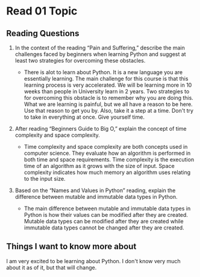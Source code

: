 # Read 01 Topic

## Reading Questions

1. In the context of the reading “Pain and Suffering,” describe the main challenges faced by beginners when learning Python and suggest at least two strategies for overcoming these obstacles.

    * There is alot to learn about Python. It is a new language you are essentially learning. The main challenge for this course is that this learning process is very accelerated. We will be learning more in 10 weeks than people in University learn in 2 years. Two strategies to for overcoming this obstacle is to remember why you are doing this. What we are learning is painful, but we all have a reason to be here. Use that reason to get you by. Also, take it a step at a time. Don't try to take in everything at once. Give yourself time. 

2. After reading “Beginners Guide to Big O,” explain the concept of time complexity and space complexity.

    * Time complexity and space complexity are both concepts used in computer science. They evaluate how an algorithm is performed in both time and space requirements. Time complexity is the execution time of an algorithm as it grows with the size of input. Space complexity indicates how much memory an algorithm uses relating to the input size. 

3. Based on the “Names and Values in Python” reading, explain the difference between mutable and immutable data types in Python.

    * The main difference between mutable and immutable data types in Python is how their values can be modified after they are created. Mutable data types can be modified after they are created while immutable data types cannot be changed after they are created. 

## Things I want to know more about

I am very excited to be learning about Python. I don't know very much about it as of it, but that will change. 